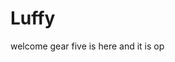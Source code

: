 # Luffy
welcome
gear five is here and it is op 
 
 
     
  
       
                          
                         
                                      
                                                         
                                
                                    
                     
           
     
 

